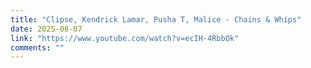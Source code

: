 ```yaml
---
title: "Clipse, Kendrick Lamar, Pusha T, Malice - Chains & Whips"
date: 2025-08-07
link: "https://www.youtube.com/watch?v=ecIH-4RbbOk"
comments: ""
---
```

